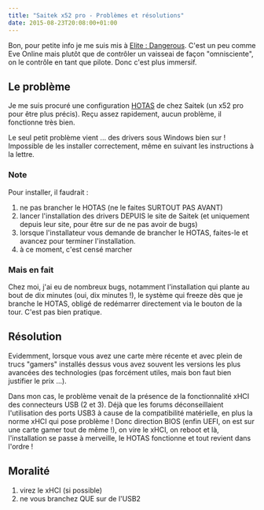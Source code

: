 ```yaml
---
title: "Saitek x52 pro - Problèmes et résolutions"
date: 2015-08-23T20:08:00+01:00
---
```


Bon, pour petite info je me suis mis à
[Elite : Dangerous](https://www.elitedangerous.com/fr). C'est un peu comme Eve
Online mais plutôt que de contrôler un vaisseai de façon "omnisciente", on le
contrôle en tant que pilote. Donc c'est plus immersif.

## Le problème

Je me suis procuré une configuration [HOTAS](https://en.wikipedia.org/wiki/HOTAS)
de chez Saitek (un x52 pro pour être plus précis). Reçu assez rapidement, aucun
problème, il fonctionne très bien.

Le seul petit problème vient ... des drivers sous Windows bien sur ! Impossible
de les installer correctement, même en suivant les instructions à la lettre.

### Note

Pour installer, il faudrait :

1. ne pas brancher le HOTAS (ne le faites SURTOUT PAS AVANT)
2. lancer l'installation des drivers DEPUIS le site de Saitek (et uniquement
depuis leur site, pour être sur de ne pas avoir de bugs)
3. lorsque l'installateur vous demande de brancher le HOTAS, faites-le et
avancez pour terminer l'installation.
4. à ce moment, c'est censé marcher

### Mais en fait

Chez moi, j'ai eu de nombreux bugs, notamment l'installation qui plante au bout
de dix minutes (oui, dix minutes !), le système qui freeze dès que je branche
le HOTAS, obligé de redémarrer directement via le bouton de la tour. C'est pas
bien pratique.

## Résolution

Evidemment, lorsque vous avez une carte mère récente et avec plein de trucs
"gamers" installés dessus vous avez souvent les versions les plus avancées des
technologies (pas forcément utiles, mais bon faut bien justifier le prix ...).

Dans mon cas, le problème venait de la présence de la fonctionnalité xHCI des
connecteurs USB (2 et 3). Déjà que les forums déconseillaient l'utilisation des
ports USB3 à cause de la compatibilité matérielle, en plus la norme xHCI qui
pose problème ! Donc direction BIOS (enfin UEFI, on est sur une carte gamer
tout de même !), on vire le xHCI, on reboot et là, l'installation se passe à
merveille, le HOTAS fonctionne et tout revient dans l'ordre !

## Moralité

1. virez le xHCI (si possible)
2. ne vous branchez QUE sur de l'USB2
